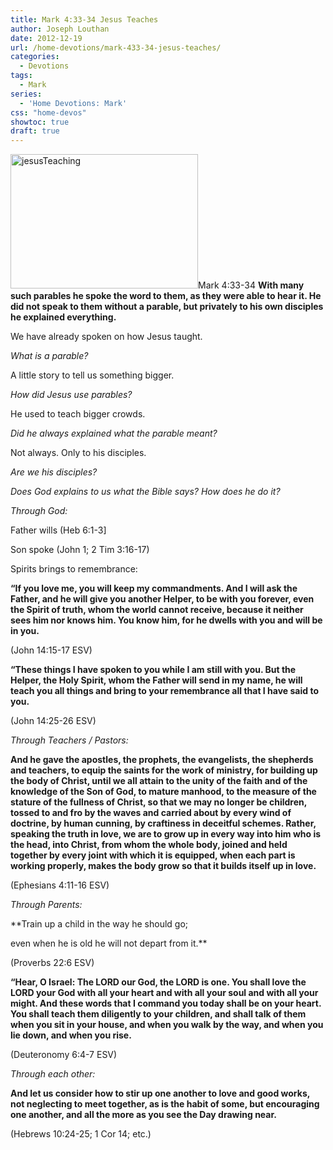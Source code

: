 ```yaml
---
title: Mark 4:33-34 Jesus Teaches
author: Joseph Louthan
date: 2012-12-19
url: /home-devotions/mark-433-34-jesus-teaches/
categories:
  - Devotions
tags:
  - Mark
series:
  - 'Home Devotions: Mark'
css: "home-devos"
showtoc: true
draft: true
---
```

<a href="http://theologic.us/home-devotions/mark-433-34-jesus-teaches/attachment/jesusteaching/" rel="attachment wp-att-1648"><img class="alignright size-medium wp-image-1648" alt="jesusTeaching" src="https://i0.wp.com/theologic.us/wp-content/uploads/2012/12/jesusTeaching.jpg?resize=300%2C215" width="300" height="215" srcset="https://i0.wp.com/theologic.us/wp-content/uploads/2012/12/jesusTeaching.jpg?resize=300%2C215 300w, https://i0.wp.com/theologic.us/wp-content/uploads/2012/12/jesusTeaching.jpg?w=603 603w" sizes="(max-width: 300px) 100vw, 300px" data-recalc-dims="1" /></a>Mark 4:33-34 **With many such parables he spoke the word to them, as they were able to hear it. He did not speak to them without a parable, but privately to his own disciples he explained everything.**

We have already spoken on how Jesus taught.

_What is a parable?_
  
A little story to tell us something bigger.

_How did Jesus use parables?_
  
He used to teach bigger crowds.

_Did he always explained what the parable meant?_
  
Not always. Only to his disciples.

_Are we his disciples?_

_Does God explains to us what the Bible says? How does he do it?_

_Through God:_
  
Father wills (Heb 6:1-3]
  
Son spoke (John 1; 2 Tim 3:16-17)
  
Spirits brings to remembrance:
  
**“If you love me, you will keep my commandments. And I will ask the Father, and he will give you another Helper, to be with you forever, even the Spirit of truth, whom the world cannot receive, because it neither sees him nor knows him. You know him, for he dwells with you and will be in you.**
  
(John 14:15-17 ESV)

**“These things I have spoken to you while I am still with you. But the Helper, the Holy Spirit, whom the Father will send in my name, he will teach you all things and bring to your remembrance all that I have said to you.**
  
(John 14:25-26 ESV)

_Through Teachers / Pastors:_
  
**And he gave the apostles, the prophets, the evangelists, the shepherds and teachers, to equip the saints for the work of ministry, for building up the body of Christ, until we all attain to the unity of the faith and of the knowledge of the Son of God, to mature manhood, to the measure of the stature of the fullness of Christ, so that we may no longer be children, tossed to and fro by the waves and carried about by every wind of doctrine, by human cunning, by craftiness in deceitful schemes. Rather, speaking the truth in love, we are to grow up in every way into him who is the head, into Christ, from whom the whole body, joined and held together by every joint with which it is equipped, when each part is working properly, makes the body grow so that it builds itself up in love.**
  
(Ephesians 4:11-16 ESV)

_Through Parents:_
  
**Train up a child in the way he should go;
  
even when he is old he will not depart from it.**
  
(Proverbs 22:6 ESV)

**“Hear, O Israel: The LORD our God, the LORD is one. You shall love the LORD your God with all your heart and with all your soul and with all your might. And these words that I command you today shall be on your heart. You shall teach them diligently to your children, and shall talk of them when you sit in your house, and when you walk by the way, and when you lie down, and when you rise.**
  
(Deuteronomy 6:4-7 ESV)

_Through each other:_
  
**And let us consider how to stir up one another to love and good works, not neglecting to meet together, as is the habit of some, but encouraging one another, and all the more as you see the Day drawing near.**
  
(Hebrews 10:24-25; 1 Cor 14; etc.)

&nbsp;

